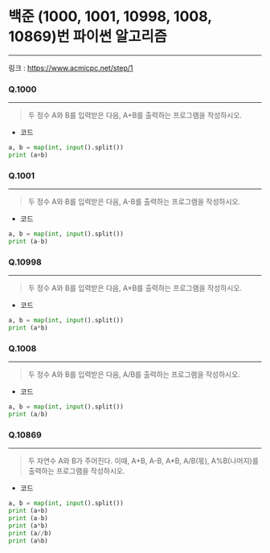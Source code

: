 # 백준 (1000, 1001, 10998, 1008, 10869)번 파이썬 알고리즘
-------
링크 : https://www.acmicpc.net/step/1
  
### Q.1000
-----
> 두 정수 A와 B를 입력받은 다음, A+B를 출력하는 프로그램을 작성하시오.

* 코드 
```py
a, b = map(int, input().split())
print (a+b)
```

### Q.1001
-----
> 두 정수 A와 B를 입력받은 다음, A-B를 출력하는 프로그램을 작성하시오.

* 코드 
```py
a, b = map(int, input().split())
print (a-b)
```
### Q.10998
-----
> 두 정수 A와 B를 입력받은 다음, A×B를 출력하는 프로그램을 작성하시오.

* 코드 
```py
a, b = map(int, input().split())
print (a*b)
```

### Q.1008
-----
> 두 정수 A와 B를 입력받은 다음, A/B를 출력하는 프로그램을 작성하시오.

* 코드 
```py
a, b = map(int, input().split())
print (a/b)
```

### Q.10869
-----
>두 자연수 A와 B가 주어진다. 이때, A+B, A-B, A*B, A/B(몫), A%B(나머지)를 출력하는 프로그램을 작성하시오. 

* 코드 
```py
a, b = map(int, input().split())
print (a+b)
print (a-b)
print (a*b)
print (a//b)
print (a%b)
```